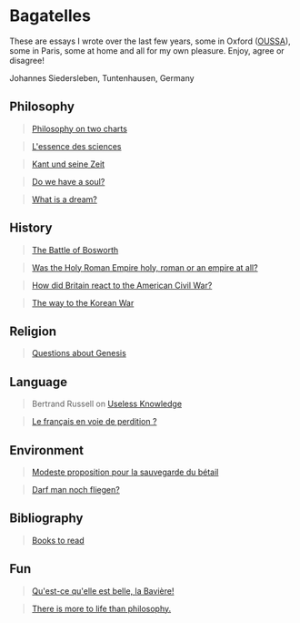 # Bagatelles

These are essays I wrote over the last few years, 
some in Oxford ([OUSSA](https://www.conted.ox.ac.uk/about/oussa)), 
some in Paris, some at home and all for my own pleasure.
Enjoy, agree or disagree!

Johannes Siedersleben, Tuntenhausen, Germany

## Philosophy

> [Philosophy on two charts](content/4-philo-2charts.md)

> [L'essence des sciences](content/10-sciences.md)

> [Kant und seine Zeit](content/13-kant.md)

> [Do we have a soul?](content/5-do-we-have-a-soul.md)

> [What is a dream?](content/12-what-is-a-dream.md)


## History
> [The Battle of Bosworth](content/16-battle-of-bosworth.md)

> [Was the Holy Roman Empire holy, roman or an empire at all?](content/8-holy_roman_empire.md)

> [How did Britain react to the American Civil War?](content/15-american-civil-war.md)

> [The way to the Korean War](content/6-korean-war.md)

## Religion

> [Questions about Genesis](content/7-genesis-questions.md)

## Language

> Bertrand Russell on [Useless Knowledge](content/9-russell-on-useless-knowledge.md)

> [Le français en voie de perdition ?](content/3-francais-perdition.md)


## Environment

> [Modeste proposition pour la sauvegarde du bétail](content/1-animaux.md)

> [Darf man noch fliegen?](content/14-fliegen.md)

## Bibliography

> [Books to read](content/0-bibliography.md)

## Fun

> [Qu'est-ce qu'elle est belle, la Bavière!](content/2-baviere) 

> [There is more to life than philosophy.](content/999-2westfields.png)
